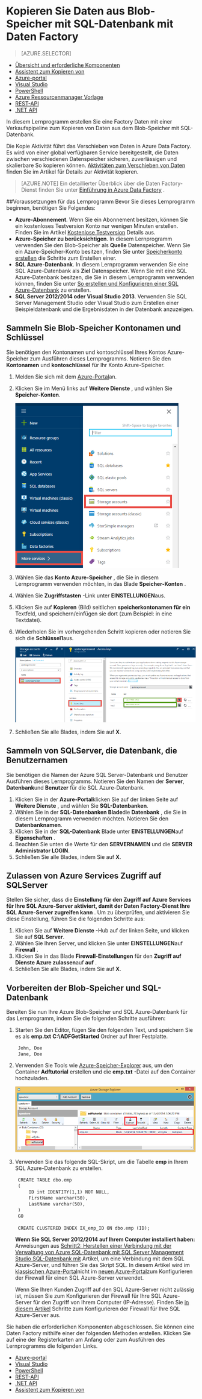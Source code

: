 <properties
    pageTitle="Kopieren Sie Daten aus Blob-Speicher mit SQL-Datenbank | Microsoft Azure"
    description="In diesem Lernprogramm erfahren Sie, wie in einer Azure Data Factory Verkaufspipeline Aktivität kopieren verwendet, zum Kopieren von Daten aus dem Blob-Speicher mit SQL-Datenbank."
    Keywords="BLOB Sql, Blob-Speicher Daten kopieren"
    services="data-factory"
    documentationCenter=""
    authors="spelluru"
    manager="jhubbard"
    editor="monicar"/>

<tags
    ms.service="data-factory"
    ms.workload="data-services"
    ms.tgt_pltfrm="na"
    ms.devlang="na"
    ms.topic="article" 
    ms.date="09/26/2016"
    ms.author="spelluru"/>

# <a name="copy-data-from-blob-storage-to-sql-database-using-data-factory"></a>Kopieren Sie Daten aus Blob-Speicher mit SQL-Datenbank mit Daten Factory 
> [AZURE.SELECTOR]
- [Übersicht und erforderliche Komponenten](data-factory-copy-data-from-azure-blob-storage-to-sql-database.md)
- [Assistent zum Kopieren von](data-factory-copy-data-wizard-tutorial.md)
- [Azure-portal](data-factory-copy-activity-tutorial-using-azure-portal.md)
- [Visual Studio](data-factory-copy-activity-tutorial-using-visual-studio.md)
- [PowerShell](data-factory-copy-activity-tutorial-using-powershell.md)
- [Azure Ressourcenmanager Vorlage](data-factory-copy-activity-tutorial-using-azure-resource-manager-template.md)
- [REST-API](data-factory-copy-activity-tutorial-using-rest-api.md)
- [.NET API](data-factory-copy-activity-tutorial-using-dotnet-api.md)


In diesem Lernprogramm erstellen Sie eine Factory Daten mit einer Verkaufspipeline zum Kopieren von Daten aus dem Blob-Speicher mit SQL-Datenbank.

Die Kopie Aktivität führt das Verschieben von Daten in Azure Data Factory. Es wird von einer global verfügbaren Service bereitgestellt, die Daten zwischen verschiedenen Datenspeicher sicheren, zuverlässigen und skalierbare So kopieren können. [Aktivitäten zum Verschieben von Daten](data-factory-data-movement-activities.md) finden Sie im Artikel für Details zur Aktivität kopieren.  

> [AZURE.NOTE] Ein detaillierter Überblick über die Daten Factory-Dienst finden Sie unter [Einführung in Azure Data Factory](data-factory-introduction.md) .

##<a name="prerequisites-for-the-tutorial"></a>Voraussetzungen für das Lernprogramm
Bevor Sie dieses Lernprogramm beginnen, benötigen Sie Folgendes:

- **Azure-Abonnement**.  Wenn Sie ein Abonnement besitzen, können Sie ein kostenloses Testversion Konto nur wenigen Minuten erstellen. Finden Sie im Artikel [Kostenlose Testversion](http://azure.microsoft.com/pricing/free-trial/) Details aus.
- **Azure-Speicher zu berücksichtigen**. In diesem Lernprogramm verwenden Sie den Blob-Speicher als **Quelle** Datenspeicher. Wenn Sie ein Azure-Speicher-Konto besitzen, finden Sie unter [Speicherkonto erstellen](../storage/storage-create-storage-account.md#create-a-storage-account) die Schritte zum Erstellen einer.
- **SQL Azure-Datenbank**. In diesem Lernprogramm verwenden Sie eine SQL Azure-Datenbank als **Ziel** Datenspeicher. Wenn Sie mit eine SQL Azure-Datenbank besitzen, die Sie in diesem Lernprogramm verwenden können, finden Sie unter [So erstellen und Konfigurieren einer SQL Azure-Datenbank](../sql-database/sql-database-get-started.md) zu erstellen.
- **SQL Server 2012/2014 oder Visual Studio 2013**. Verwenden Sie SQL Server Management Studio oder Visual Studio zum Erstellen einer Beispieldatenbank und die Ergebnisdaten in der Datenbank anzuzeigen.  

## <a name="collect-blob-storage-account-name-and-key"></a>Sammeln Sie Blob-Speicher Kontonamen und Schlüssel 
Sie benötigen den Kontonamen und kontoschlüssel Ihres Kontos Azure-Speicher zum Ausführen dieses Lernprogramms. Notieren Sie den **Kontonamen** und **kontoschlüssel** für Ihr Konto Azure-Speicher.

1. Melden Sie sich mit dem [Azure-Portal](https://portal.azure.com/)an.
2. Klicken Sie im Menü links auf **Weitere Dienste** , und wählen Sie **Speicher-Konten**.

    ![Durchsuchen - Speicher-Konten](media\data-factory-copy-data-from-azure-blob-storage-to-sql-database\browse-storage-accounts.png)
3. Wählen Sie das **Konto Azure-Speicher** , die Sie in diesem Lernprogramm verwenden möchten, in das Blade **Speicher-Konten** .
4. Wählen Sie **Zugriffstasten** -Link unter **EINSTELLUNGEN**aus.
5.  Klicken Sie auf **Kopieren** (Bild) seitlichen **speicherkontonamen für ein** Textfeld, und speichern/einfügen sie dort (zum Beispiel: in eine Textdatei).
6. Wiederholen Sie im vorhergehenden Schritt kopieren oder notieren Sie sich die **Schlüssel1**aus.
    
    ![Zugriffstaste Speicher](media\data-factory-copy-data-from-azure-blob-storage-to-sql-database\storage-access-key.png)
7. Schließen Sie alle Blades, indem Sie auf **X**.

## <a name="collect-sql-server-database-user-names"></a>Sammeln von SQLServer, die Datenbank, die Benutzernamen
Sie benötigen die Namen der Azure SQL Server-Datenbank und Benutzer Ausführen dieses Lernprogramms. Notieren Sie den Namen der **Server**, **Datenbank**und **Benutzer** für die SQL Azure-Datenbank.

1. Klicken Sie in der **Azure-Portal**klicken Sie auf der linken Seite auf **Weitere Dienste** , und wählen Sie **SQL-Datenbanken**.
2. Wählen Sie in der **SQL-Datenbanken Blade**die **Datenbank** , die Sie in diesem Lernprogramm verwenden möchten. Notieren Sie den **Datenbanknamen**.  
3. Klicken Sie in der **SQL-Datenbank** Blade unter **EINSTELLUNGEN**auf **Eigenschaften** .
4. Beachten Sie unten die Werte für den **SERVERNAMEN** und die **SERVER Administrator LOGIN**.
5. Schließen Sie alle Blades, indem Sie auf **X**.

## <a name="allow-azure-services-to-access-sql-server"></a>Zulassen von Azure Services Zugriff auf SQLServer 
Stellen Sie sicher, dass die **Einstellung für **den Zugriff auf Azure Services** für Ihre SQL Azure-Server aktiviert, damit der Daten Factory-Dienst Ihre SQL Azure-Server zugreifen kann** . Um zu überprüfen, und aktivieren Sie diese Einstellung, führen Sie die folgenden Schritte aus:

1. Klicken Sie auf **Weitere Dienste** -Hub auf der linken Seite, und klicken Sie auf **SQL Server**.
2. Wählen Sie Ihren Server, und klicken Sie unter **EINSTELLUNGEN**auf **Firewall** . 
4. Klicken Sie in das Blade **Firewall-Einstellungen** für den **Zugriff auf Dienste Azure zulassen**auf **auf** .
5. Schließen Sie alle Blades, indem Sie auf **X**.

## <a name="prepare-blob-storage-and-sql-database"></a>Vorbereiten der Blob-Speicher und SQL-Datenbank 
Bereiten Sie nun Ihre Azure Blob-Speicher und SQL Azure-Datenbank für das Lernprogramm, indem Sie die folgenden Schritte ausführen:  

1. Starten Sie den Editor, fügen Sie den folgenden Text, und speichern Sie es als **emp.txt** **C:\ADFGetStarted** Ordner auf Ihrer Festplatte.

        John, Doe
        Jane, Doe

2. Verwenden Sie Tools wie [Azure-Speicher-Explorer](https://azurestorageexplorer.codeplex.com/) aus, um den Container **Adftutorial** erstellen und die **emp.txt** -Datei auf den Container hochzuladen.

    ![Azure-Speicher-Explorer. Kopieren Sie Daten aus Blob-Speicher mit SQL-Datenbank](./media/data-factory-copy-data-from-azure-blob-storage-to-sql-database/getstarted-storage-explorer.png)
3. Verwenden Sie das folgende SQL-Skript, um die Tabelle **emp** in Ihrem SQL Azure-Datenbank zu erstellen.  


        CREATE TABLE dbo.emp
        (
            ID int IDENTITY(1,1) NOT NULL,
            FirstName varchar(50),
            LastName varchar(50),
        )
        GO

        CREATE CLUSTERED INDEX IX_emp_ID ON dbo.emp (ID);

    **Wenn Sie SQL Server 2012/2014 auf Ihrem Computer installiert haben:** Anweisungen aus [Schritt2: Herstellen einer Verbindung mit der Verwaltung von Azure SQL-Datenbank mit SQL Server Management Studio SQL-Datenbank mit](../sql-database/sql-database-manage-azure-ssms.md#Step2) Artikel, um eine Verbindung mit dem SQL Azure-Server, und führen Sie das Skript SQL. In diesem Artikel wird im [klassischen Azure-Portal](http://manage.windowsazure.com)nicht im [neuen Azure-Portal](https://portal.azure.com)zum Konfigurieren der Firewall für einen SQL Azure-Server verwendet.

    Wenn Sie Ihren Kunden Zugriff auf den SQL Azure-Server nicht zulässig ist, müssen Sie zum Konfigurieren der Firewall für Ihre SQL Azure-Server für den Zugriff von Ihrem Computer (IP-Adresse). Finden Sie [in diesem Artikel](../sql-database/sql-database-configure-firewall-settings.md) Schritte zum Konfigurieren der Firewall für Ihre SQL Azure-Server aus.

Sie haben die erforderlichen Komponenten abgeschlossen. Sie können eine Daten Factory mithilfe einer der folgenden Methoden erstellen. Klicken Sie auf eine der Registerkarten am Anfang oder zum Ausführen des Lernprogramms die folgenden Links.     

- [Azure-portal](data-factory-copy-activity-tutorial-using-azure-portal.md)
- [Visual Studio](data-factory-copy-activity-tutorial-using-visual-studio.md)
- [PowerShell](data-factory-copy-activity-tutorial-using-powershell.md)
- [REST-API](data-factory-copy-activity-tutorial-using-rest-api.md)
- [.NET API](data-factory-copy-activity-tutorial-using-dotnet-api.md)
- [Assistent zum Kopieren von](data-factory-copy-data-wizard-tutorial.md)
